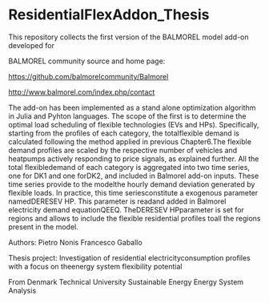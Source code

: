 # ResidentialFlexAddon_Thesis

This repository collects the first version of the BALMOREL model add-on developed for 

BALMOREL community source and home page:

https://github.com/balmorelcommunity/Balmorel

http://www.balmorel.com/index.php/contact

The add-on has been implemented as a stand alone optimization algorithm in Julia and Pyhton languages. The scope of the first is to determine the optimal load scheduling of flexible technologies (EVs and HPs). Specifically, starting from the profiles of each category, the totalflexible demand is calculated following the method applied in previous Chapter6.The flexible demand profiles are scaled by the respective number of vehicles and heatpumps actively responding to price signals, as explained further. All the total flexibledemand of each category is aggregated into two time series, one for DK1 and one forDK2, and included in Balmorel add-on inputs. These time series provide to the modelthe hourly demand deviation generated by flexible loads. In practice, this time seriesconstitute a exogenous parameter namedDERESEV HP. This parameter is readand added in Balmorel electricity demand equationQEEQ. TheDERESEV HPparameter is set for regions and allows to include the flexible residential profiles toall the regions present in the model.


Authors:
Pietro Nonis
Francesco Gaballo

Thesis project: 
Investigation of residential electricityconsumption profiles with a focus on theenergy system flexibility potential

From Denmark Technical University
Sustainable Energy
Energy System Analysis


